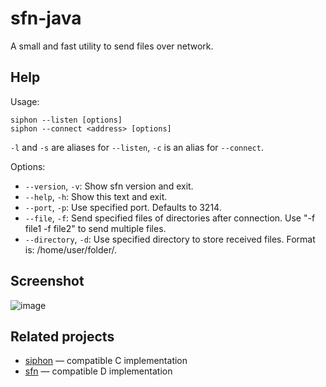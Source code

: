 # sfn-java
A small and fast utility to send files over network.

Help
----

Usage:

    siphon --listen [options]
    siphon --connect <address> [options]

`-l` and `-s` are aliases for `--listen`, `-c` is an alias for `--connect`.

Options:

* `--version`, `-v`: Show sfn version and exit.
* `--help`, `-h`: Show this text and exit.
* `--port`, `-p`: Use specified port. Defaults to 3214.
* `--file`, `-f`: Send specified files of directories after connection. Use "-f file1 -f file2" to send multiple files.
* `--directory`, `-d`: Use specified directory to store received files. Format is: /home/user/folder/.

Screenshot
----------

![image](https://raw.github.com/solkin/sfn-java/master/art/main.png)

Related projects
----------------

* [siphon](https://github.com/solkin/siphon) &mdash; compatible C implementation
* [sfn](https://github.com/m1kc/sfn) &mdash; compatible D implementation
